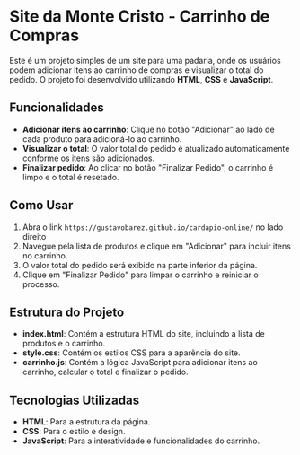 # Site da Monte Cristo - Carrinho de Compras

Este é um projeto simples de um site para uma padaria, onde os usuários podem adicionar itens ao carrinho de compras e visualizar o total do pedido. O projeto foi desenvolvido utilizando **HTML**, **CSS** e **JavaScript**.

## Funcionalidades

- **Adicionar itens ao carrinho**: Clique no botão "Adicionar" ao lado de cada produto para adicioná-lo ao carrinho.
- **Visualizar o total**: O valor total do pedido é atualizado automaticamente conforme os itens são adicionados.
- **Finalizar pedido**: Ao clicar no botão "Finalizar Pedido", o carrinho é limpo e o total é resetado.

## Como Usar

1. Abra o link `https://gustavobarez.github.io/cardapio-online/` no lado direito
2. Navegue pela lista de produtos e clique em "Adicionar" para incluir itens no carrinho.
3. O valor total do pedido será exibido na parte inferior da página.
4. Clique em "Finalizar Pedido" para limpar o carrinho e reiniciar o processo.

## Estrutura do Projeto

- **index.html**: Contém a estrutura HTML do site, incluindo a lista de produtos e o carrinho.
- **style.css**: Contém os estilos CSS para a aparência do site.
- **carrinho.js**: Contém a lógica JavaScript para adicionar itens ao carrinho, calcular o total e finalizar o pedido.

## Tecnologias Utilizadas

- **HTML**: Para a estrutura da página.
- **CSS**: Para o estilo e design.
- **JavaScript**: Para a interatividade e funcionalidades do carrinho.
